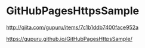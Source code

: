 # GitHubPagesHttpsSample

http://qiita.com/gupuru/items/7c1b1ddb7400face952a

https://gupuru.github.io/GitHubPagesHttpsSample/
